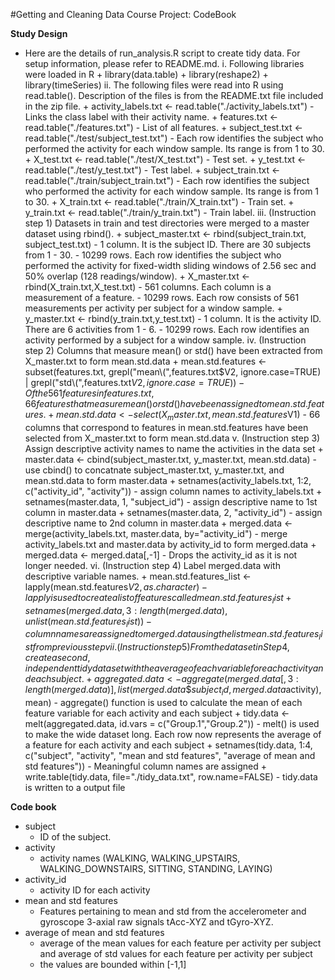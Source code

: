 #Getting and Cleaning Data Course Project: CodeBook

**Study Design**

* Here are the details of run_analysis.R script to create tidy data. For setup information, please refer to README.md.
    i. Following libraries were loaded in R
        + library(data.table)
        + library(reshape2)
        + library(timeSeries)
    ii. The following files were read into R using read.table(). Description of the files is from the README.txt file included in the zip file.
        + activity_labels.txt <- read.table("./activity_labels.txt")
            - Links the class label with their activity name.
        + features.txt <- read.table("./features.txt")
            - List of all features.
        + subject_test.txt <- read.table("./test/subject_test.txt")
            - Each row identifies the subject who performed the activity for each window sample. Its range is from 1 to 30.
        + X_test.txt <- read.table("./test/X_test.txt")
            - Test set.
        + y_test.txt <- read.table("./test/y_test.txt")
            - Test label.
        + subject_train.txt <- read.table("./train/subject_train.txt")
            - Each row identifies the subject who performed the activity for each window sample. Its range is from 1 to 30.
        + X_train.txt <- read.table("./train/X_train.txt")
            - Train set.
        + y_train.txt <- read.table("./train/y_train.txt")
            - Train label.
    iii. (Instruction step 1) Datasets in train and test directories were merged to a master dataset using rbind().
        + subject_master.txt <- rbind(subject_train.txt, subject_test.txt)
            - 1 column. It is the subject ID. There are 30 subjects from 1 - 30.
            - 10299 rows. Each row identifies the subject who performed the activity for fixed-width sliding windows of 2.56 sec and 50% overlap (128 readings/window). 
        + X_master.txt <- rbind(X_train.txt,X_test.txt)
            - 561 columns. Each column is a measurement of a feature.
            - 10299 rows. Each row consists of 561 measurements per activity per subject for a window sample.
        + y_master.txt <- rbind(y_train.txt,y_test.txt)
            - 1 column. It is the activity ID. There are 6 activities from 1 - 6.
            - 10299 rows. Each row identifies an activity performed by a subject for a window sample.
    iv. (Instruction step 2) Columns that measure mean() or std() have been extracted from X_master.txt to form mean.std.data
        + mean.std.features <- subset(features.txt, grepl("mean\\(",features.txt\$V2, ignore.case=TRUE) | grepl("std\\(",features.txt$V2, ignore.case=TRUE))
            - Of the 561 features in features.txt, 66 features that measure mean() or std() have been assigned to mean.std.features.
        + mean.std.data <- select(X_master.txt, mean.std.features$V1)
            - 66 columns that correspond to features in mean.std.features have been selected from X_master.txt to form mean.std.data
    v. (Instruction step 3) Assign descriptive activity names to name the activities in the data set
        + master.data <- cbind(subject_master.txt, y_master.txt, mean.std.data)
            - use cbind() to concatnate subject_master.txt, y_master.txt, and mean.std.data to form master.data
        + setnames(activity_labels.txt, 1:2, c("activity_id", "activity"))
            - assign column names to activity_labels.txt
        + setnames(master.data, 1, "subject_id")
            - assign descriptive name to 1st column in master.data
        + setnames(master.data, 2, "activity_id")
            - assign descriptive name to 2nd column in master.data
        + merged.data <- merge(activity_labels.txt, master.data, by="activity_id")
            - merge activity_labels.txt and master.data by activity_id to form merged.data
        + merged.data <- merged.data[,-1]
            - Drops the activity_id as it is not longer needed.
    vi. (Instruction step 4) Label merged.data with descriptive variable names. 
        + mean.std.features_list <- lapply(mean.std.features$V2, as.character)
            - lapply is used to create a list of features called mean.std.features_list
        + setnames(merged.data, 3:length(merged.data), unlist(mean.std.features_list))
            - column names are assigned to merged.data using the list mean.std.features_list from previous step
    vii. (Instruction step 5) From the data set in Step 4, create a second, independent tidy data set with the average of each variable for each activity and each subject.
        + aggregated.data <- aggregate(merged.data[, 3:length(merged.data)], list(merged.data\$subject_id, merged.data$activity), mean)
            - aggregate() function is used to calculate the mean of each feature variable for each activity and each subject
        + tidy.data <- melt(aggregated.data, id.vars = c("Group.1","Group.2"))
            - melt() is used to make the wide dataset long. Each row now represents the average of a feature for each activity and each subject
        + setnames(tidy.data, 1:4, c("subject", "activity", "mean and std features", "average of mean and std features"))
            - Meaningful column names are assigned
        + write.table(tidy.data, file="./tidy_data.txt", row.name=FALSE)
            - tidy.data is written to a output file


**Code book**

* subject
    - ID of the subject.
* activity
    - activity names (WALKING, WALKING_UPSTAIRS, WALKING_DOWNSTAIRS, SITTING, STANDING, LAYING)
* activity_id
    - activity ID for each activity
* mean and std features
    - Features pertaining to mean and std from the accelerometer and gyroscope 3-axial raw signals tAcc-XYZ and tGyro-XYZ.
* average of mean and std features
    - average of the mean values for each feature per activity per subject and average of std values for each feature per activity per subject
    - the values are bounded within [-1,1]

